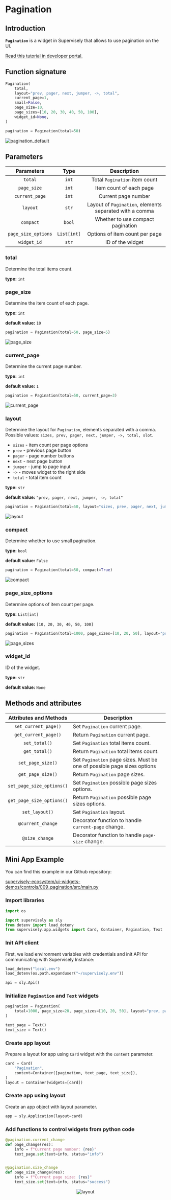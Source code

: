 # Pagination

## Introduction

**`Pagination`** is a widget in Supervisely that allows to use pagination on the UI.

[Read this tutorial in developer portal.](https://developer.supervise.ly/app-development/widgets/charts-and-plots/pagination)

## Function signature

```python
Pagination(
    total,
    layout="prev, pager, next, jumper, ->, total",
    current_page=1,
    small=False,
    page_size=10,
    page_sizes=[10, 20, 30, 40, 50, 100],
    widget_id=None,
)
```

```python
pagination = Pagination(total=50)
```

![pagination_default](https://user-images.githubusercontent.com/120389559/227777410-1953c671-fd43-4778-903a-2c5de639325a.gif)

## Parameters

|     Parameters      |    Type     |                       Description                       |
| :-----------------: | :---------: | :-----------------------------------------------------: |
|       `total`       |    `int`    |              Total `Pagination` item count              |
|     `page_size`     |    `int`    |                 Item count of each page                 |
|   `current_page`    |    `int`    |                   Current page number                   |
|      `layout`       |    `str`    | Layout of `Pagination`, elements separated with a comma |
|      `compact`      |   `bool`    |            Whether to use compact pagination            |
| `page_size_options` | `List[int]` |             Options of item count per page              |
|     `widget_id`     |    `str`    |                    ID of the widget                     |

### total

Determine the total items count.

**type:** `int`

### page_size

Determine the item count of each page.

**type:** `int`

**default value:** `10`

```python
pagination = Pagination(total=50, page_size=5)
```

![page_size](https://user-images.githubusercontent.com/120389559/227778169-ca2179f7-7e84-4b82-ade5-45f790ec1adc.png)

### current_page

Determine the current page number.

**type:** `int`

**default value:** `1`

```python
pagination = Pagination(total=50, current_page=3)
```

![current_page](https://user-images.githubusercontent.com/120389559/227777949-fdb7ebf3-1e90-44ca-b4ef-8e1a00f60b03.png)

### layout

Determine the layout for `Pagination`, elements separated with a comma. Possible values: `sizes, prev, pager, next, jumper, ->, total, slot`.

- `sizes` - item count per page options
- `prev` - previous page button
- `pager` - page number buttons
- `next` - next page button
- `jumper` - jump to page input
- `->` - moves widget to the right side
- `total` - total item count

**type:** `str`

**default value:** `"prev, pager, next, jumper, ->, total"`

```python
pagination = Pagination(total=50, layout="sizes, prev, pager, next, jumper, ->, total, slot")
```

![layout](https://user-images.githubusercontent.com/120389559/227777864-2368f10d-524f-4a18-8e21-63c4f52bb4cf.png)

### compact

Determine whether to use small pagination.

**type:** `bool`

**default value:** `False`

```python
pagination = Pagination(total=50, compact=True)
```

![compact](https://user-images.githubusercontent.com/120389559/227778032-3bc9c752-34d9-450d-814b-8b46c55cf214.png)

### page_size_options

Determine options of item count per page.

**type:** `List[int]`

**default value:** `[10, 20, 30, 40, 50, 100]`

```python
pagination = Pagination(total=1000, page_sizes=[10, 20, 50], layout="prev, pager, next, sizes")
```

![page_sizes](https://user-images.githubusercontent.com/120389559/227778326-43b6ac36-9024-4646-8010-551617a4027a.gif)

### widget_id

ID of the widget.

**type:** `str`

**default value:** `None`

## Methods and attributes

|  Attributes and Methods   | Description                                                             |
| :-----------------------: | ----------------------------------------------------------------------- |
|   `set_current_page()`    | Set `Pagination` current page.                                          |
|   `get_current_page()`    | Return `Pagination` current page.                                       |
|       `set_total()`       | Set `Pagination` total items count.                                     |
|       `get_total()`       | Return `Pagination` total items count.                                  |
|     `set_page_size()`     | Set `Pagination` page sizes. Must be one of possible page sizes options |
|     `get_page_size()`     | Return `Pagination` page sizes.                                         |
| `set_page_size_options()` | Set `Pagination` possible page sizes options.                           |
| `get_page_size_options()` | Return `Pagination` possible page sizes options.                        |
|      `set_layout()`       | Set `Pagination` layout.                                                |
|     `@current_change`     | Decorator function to handle `current-page` change.                     |
|      `@size_change`       | Decorator function to handle `page-size` change.                        |

## Mini App Example

You can find this example in our Github repository:

[supervisely-ecosystem/ui-widgets-demos/controls/009_pagination/src/main.py](https://github.com/supervisely-ecosystem/ui-widgets-demos/blob/master/controls/009_pagination/src/main.py)

### Import libraries

```python
import os

import supervisely as sly
from dotenv import load_dotenv
from supervisely.app.widgets import Card, Container, Pagination, Text
```

### Init API client

First, we load environment variables with credentials and init API for communicating with Supervisely Instance:

```python
load_dotenv("local.env")
load_dotenv(os.path.expanduser("~/supervisely.env"))

api = sly.Api()
```

### Initialize `Pagination` and `Text` widgets

```python
pagination = Pagination(
    total=1000, page_size=20, page_sizes=[10, 20, 50], layout="prev, pager, next, sizes, total"
)

text_page = Text()
text_size = Text()
```

### Create app layout

Prepare a layout for app using `Card` widget with the `content` parameter.

```python
card = Card(
    "Pagination",
    content=Container([pagination, text_page, text_size]),
)
layout = Container(widgets=[card])
```

### Create app using layout

Create an app object with layout parameter.

```python
app = sly.Application(layout=card)
```

### Add functions to control widgets from python code

```python
@pagination.current_change
def page_change(res):
    info = f"Current page number: {res}"
    text_page.set(text=info, status="info")


@pagination.size_change
def page_size_change(res):
    info = f"Current page size: {res}"
    text_size.set(text=info, status="success")
```

<p align="center">
  <img src="https://user-images.githubusercontent.com/120389559/227779108-bbb467d3-2706-45ef-8d8e-db92359eadd7.gif" alt="layout" />
</p>
